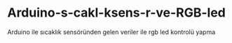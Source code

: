 # Arduino-s-cakl-ksens-r-ve-RGB-led
Arduino ile sıcaklık sensöründen gelen veriler ile rgb led kontrolü yapma 
